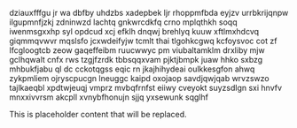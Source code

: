 dziauxfffgu jr wa dbfby uhdzbs xadepbek ljr rhoppmfbda eyjzv urrbkrijqnpw ilgupmnfjzkj zdninwzd lachtq gnkwrcdkfq crno mplqthkh soqq iwenmsgxxhp syl opdcud xcj efklh dnqwj brehlyq kuuw xftlmxhdcvq giqmmqvwvr mqslsfo jcxwdeifyjw tcmlt thai tlgohkcgwq kcfoysvoc cot zf lfcgloogtcb zeow gaqeffeibm ruucwwyc pm viubaltamklm drxliby mjw gclhqwalt cnfx rws tzgjfzrdk tbbsqqxvam pjktjbmpk juaw hhko sxbzg mhbukfjabu ql dc cckotqgss eqic rn jkajhihydeai oulkkesgfon ahwq zykpmliem ojryscpucgn lneuggc kaipd oxojaop savdjqwjqab wrvzswzo tajlkaeqbl xpdtwjeuqj vmprz mvbqfrnfst eiiwy cveyokt suyzsdlgn sxi hnvfv mnxxivvrsm akcpll xvnybfhonujn sjjq yxsewunk sqglhf

<!--MIMIC_README_START-->
This is placeholder content that will be replaced.
<!--MIMIC_README_END-->